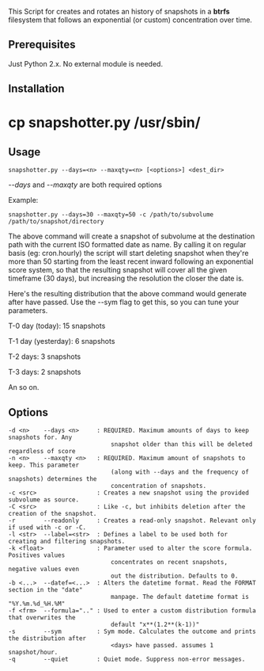 This Script for creates and rotates an history of snapshots in a <b>btrfs</b> filesystem that follows an exponential (or custom) concentration over time.


Prerequisites
-------------

Just Python 2.x. No external module is needed.


Installation
------------

 # cp snapshotter.py /usr/sbin/


Usage
-----

    snapshotter.py --days=<n> --maxqty=<n> [<options>] <dest_dir>

<i>--days</i> and <i>--maxqty</i> are both required options

Example:

    snapshotter.py --days=30 --maxqty=50 -c /path/to/subvolume /path/to/snapshot/directory

The above command will create a snapshot of subvolume at the destination path with the current ISO formatted date as name. By calling it on regular basis (eg: cron.hourly) the script will start deleting snapshot when they're more than 50 starting from the least recent inward following an exponential score system, so that the resulting snapshot will cover all the given timeframe (30 days), but increasing the resolution the closer the date is.

Here's the resulting distribution that the above command would generate after <days> have passed. Use the --sym flag to get this, so you can tune your parameters.

T-0 day (today): 15 snapshots

T-1 day (yesterday): 6 snapshots

T-2 days: 3 snapshots

T-3 days: 2 snapshots

An so on.


Options
-------
    -d <n>    --days <n>     : REQUIRED. Maximum amounts of days to keep snapshots for. Any
                                 snapshot older than this will be deleted regardless of score
    -n <n>    --maxqty <n>   : REQUIRED. Maximum amount of snapshots to keep. This parameter 
                                 (along with --days and the frequency of snapshots) determines the
                                 concentration of snapshots.
    -c <src>                 : Creates a new snapshot using the provided subvolume as source.
    -C <src>                 : Like -c, but inhibits deletion after the creation of the snapshot.
    -r        --readonly     : Creates a read-only snapshot. Relevant only if used with -c or -C.
    -l <str>  --label=<str>  : Defines a label to be used both for creating and filtering snapshots.
    -k <float>               : Parameter used to alter the score formula. Positives values 
                                 concentrates on recent snapshots, negative values even
                                 out the distribution. Defaults to 0.
    -b <...>  --datef=<...>  : Alters the datetime format. Read the FORMAT section in the "date"
                                 manpage. The default datetime format is "%Y.%m.%d_%H.%M"
    -f <frm>  --formula=".." : Used to enter a custom distribution formula that overwrites the
                                 default "x**(1.2**(k-1))"
    -s        --sym          : Sym mode. Calculates the outcome and prints the distribution after 
                                 <days> have passed. assumes 1 snapshot/hour.
    -q        --quiet        : Quiet mode. Suppress non-error messages.

